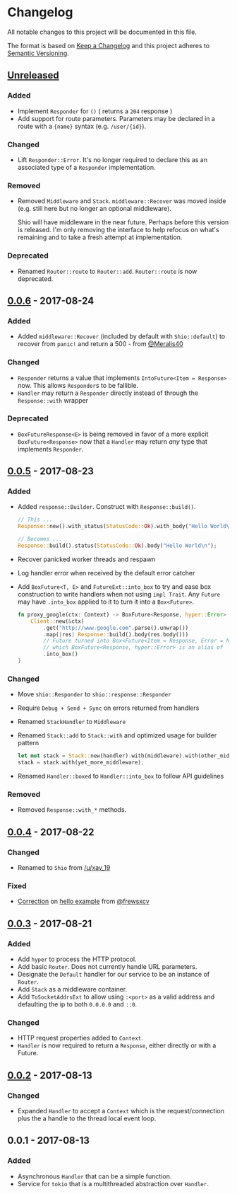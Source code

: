 # Changelog
All notable changes to this project will be documented in this file.

The format is based on [Keep a Changelog](http://keepachangelog.com/en/1.0.0/)
and this project adheres to [Semantic Versioning](http://semver.org/spec/v2.0.0.html).

## [Unreleased]
### Added
  - Implement `Responder` for `()` ( returns a `204` response )
  - Add support for route parameters. Parameters may be declared in a route with a `{name}` syntax (e.g. `/user/{id}`).

### Changed
  - Lift `Responder::Error`. It's no longer required to declare this as an associated type of a `Responder` implementation.

### Removed
  - Removed `Middleware` and `Stack`. `middleware::Recover` was moved inside (e.g. still here but no longer an optional middleware).

    Shio will have middleware in the near future. Perhaps before this version is released. I'm only removing the interface to help refocus on what's remaining and to take a fresh attempt at implementation.

### Deprecated
  - Renamed `Router::route` to `Router::add`. `Router::route` is now deprecated.

## [0.0.6] - 2017-08-24
### Added
  - Added `middleware::Recover` (included by default with `Shio::default`) to recover from `panic!` and return a 500 - from [@Meralis40]

### Changed
  - `Responder` returns a value that implements `IntoFuture<Item = Response>` now. This allows `Responder`s to be fallible.
  - `Handler` may return a `Responder` directly instead of through the `Response::with` wrapper

### Deprecated
  - `BoxFutureResponse<E>` is being removed in favor of a more explicit `BoxFuture<Response>` now that a `Handler` may return _any_ type that implements `Responder`.

[@Meralis40]: https://github.com/Meralis40

## [0.0.5] - 2017-08-23
### Added
  - Added `response::Builder`. Construct with `Response::build()`.

    ```rust
    // This ...
    Response::new().with_status(StatusCode::Ok).with_body("Hello World\n");

    // Becomes ...
    Response::build().status(StatusCode::Ok).body("Hello World\n");
    ```

  - Recover panicked worker threads and respawn
  - Log handler error when received by the default error catcher
  - Add `BoxFuture<T, E>` and `FutureExt::into_box` to try and ease box construction to write handlers when not using `impl Trait`. Any `Future` may have `.into_box` applied to it to turn it into a `Box<Future>`.

    ```rust
    fn proxy_google(ctx: Context) -> BoxFuture<Response, hyper::Error> {
        Client::new(&ctx)
            .get("http://www.google.com".parse().unwrap())
            .map(|res| Response::build().body(res.body()))
            // Future turned into Box<Future<Item = Response, Error = hyper::Error>>
            // which BoxFuture<Response, hyper::Error> is an alias of
            .into_box()
    }
    ```

### Changed
  - Move `shio::Responder` to `shio::response::Responder`
  - Require `Debug + Send + Sync` on errors returned from handlers
  - Renamed `StackHandler` to `Middleware`
  - Renamed `Stack::add` to `Stack::with` and optimized usage for builder pattern

    ```rust
    let mut stack = Stack::new(handler).with(middleware).with(other_middleware);
    stack = stack.with(yet_more_middleware);
    ```

  - Renamed `Handler::boxed` to `Handler::into_box` to follow API guidelines

### Removed
  - Removed `Response::with_*` methods.

## [0.0.4] - 2017-08-22
### Changed
  - Renamed to `Shio` from [/u/xav_19](https://www.reddit.com/u/xav_19)

### Fixed
  - [Correction](https://github.com/mehcode/shio-rs/pull/2) on [hello example](https://github.com/mehcode/shio-rs/blob/v0.0.4/examples/hello.rs) from [@frewsxcv](https://github.com/frewsxcv)

## [0.0.3] - 2017-08-21
### Added
  - Add `hyper` to process the HTTP protocol.
  - Add basic `Router`. Does not currently handle URL parameters.
  - Designate the `Default` handler for our service to be an instance of `Router`.
  - Add `Stack` as a middleware container.
  - Add `ToSocketAddrsExt` to allow using `:<port>` as a valid address and defaulting the ip to both `0.0.0.0` and `::0`.

### Changed
  - HTTP request properties added to `Context`.
  - `Handler` is now required to return a `Response`, either directly or with a Future.

## [0.0.2] - 2017-08-13
### Changed
  - Expanded `Handler` to accept a `Context` which is the request/connection plus the a handle to the thread local event loop.

## 0.0.1 - 2017-08-13
### Added
  - Asynchronous `Handler` that can be a simple function.
  - Service for `tokio` that is a multithreaded abstraction over `Handler`.

[Unreleased]: ../../compare/v0.0.6...HEAD
[0.0.6]: ../../compare/v0.0.5...v0.0.6
[0.0.5]: ../../compare/v0.0.4...v0.0.5
[0.0.4]: ../../compare/v0.0.3...v0.0.4
[0.0.3]: ../../compare/v0.0.2...v0.0.3
[0.0.2]: ../../compare/v0.0.1...v0.0.2
